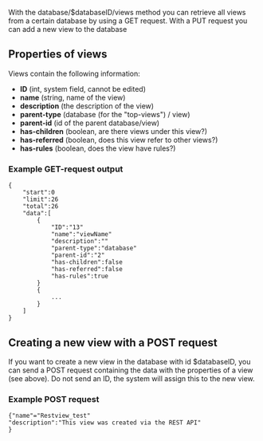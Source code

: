 With the database/\$databaseID/views method you can retrieve all views
from a certain database by using a GET request. With a PUT request you
can add a new view to the database

Properties of views
-------------------

Views contain the following information:

-   **ID** (int, system field, cannot be edited)
-   **name** (string, name of the view)
-   **description** (the description of the view)
-   **parent-type** (database (for the "top-views") / view)
-   **parent-id** (id of the parent database/view)
-   **has-children** (boolean, are there views under this view?)
-   **has-referred** (boolean, does this view refer to other views?)
-   **has-rules** (boolean, does the view have rules?)

### Example GET-request output

    {
        "start":0
        "limit":26
        "total":26
        "data":[
            {
                "ID":"13"
                "name":"viewName"
                "description":""
                "parent-type":"database"
                "parent-id":"2"
                "has-children":false
                "has-referred":false
                "has-rules":true
            }
            {
                ...
            }
        ]
    }

Creating a new view with a POST request
---------------------------------------

If you want to create a new view in the database with id \$databaseID,
you can send a POST request containing the data with the properties of a
view (see above). Do not send an ID, the system will assign this to the
new view.

### Example POST request

    {"name"="Restview_test"
    "description":"This view was created via the REST API"
    }
